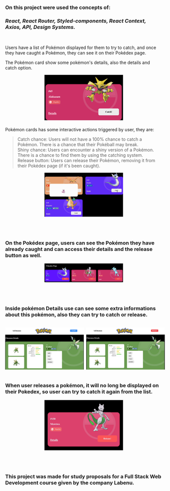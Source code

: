 ### **On this project were used the concepts of:**

### _React, React Router, Styled-components, React Context, Axios, API, Design Systems._

</br>

Users have a list of Pokémon displayed for them to try to catch, and once they have caught a Pokémon, they can see it on their Pokédex page.

The Pokémon card show some pokémon's details, also the details and catch option.

<p align="center">
  <img style="width: 50%; clip-path: inset(0 0 3% 0 )" src="./pokedex-project/src/assets/card-01.png" alt="pokémon card">
</p>

Pokémon cards has some interactive actions triggered by user, they are:

> Catch chance: Users will not have a 100% chance to catch a Pokémon. There is a chance that their Pokéball may break.
> </br>
> Shiny chance: Users can encounter a shiny version of a Pokémon. There is a chance to find them by using the catching system.
> </br>
> Release button: Users can release their Pokémon, removing it from their Pokédex page (if it's been caught).

<p align="center">
  <img style="width: 50%" src="./pokedex-project/src/assets/catch.gif" alt="Catching pokémon">
</p>
</br>
</br>

### On the Pokédex page, users can see the Pokémon they have already caught and can access their details and the release button as well.

<p align="center">
  <img style="width: 50%" src="./pokedex-project/src/assets/pokedex.png" alt="Pokedex page">
</p>
</br>
</br>

### Inside pokémon Details use can see some extra informations about this pokémon, also they can try to catch or release.

<p align="center" style="display: inline-flex;gap:8px">
  <img style="width: 50%; clip-path: inset(0 0 3% 0 )" src="./pokedex-project/src/assets/details-catch.png" alt="pokémon details">  <img style="width: 50%; clip-path: inset(0 0 3% 0 )" src="./pokedex-project/src/assets/details-release.png" alt="pokémon details">
</p>

### When user releases a pokémon, it will no long be displayed on their Pokedex, so user can try to catch it again from the list.

<p align="center">
  <img style="width: 50%" src="./pokedex-project/src/assets/release.gif" alt="Releasing pokémon">
</p>

</br>
</br>

###

### This project was made for study proposals for a Full Stack Web Development course given by the company Labenu.
